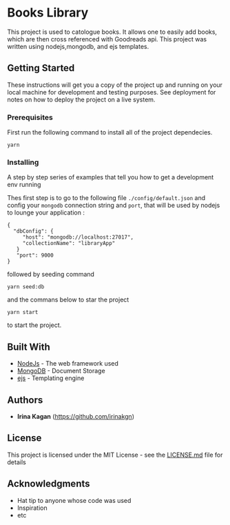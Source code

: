 # Books Library

This project is used to catologue books. It allows one to easily add books, which are then cross referenced with Goodreads api. This project was written using nodejs,mongodb, and ejs templates.

## Getting Started

These instructions will get you a copy of the project up and running on your local machine for development and testing purposes. See deployment for notes on how to deploy the project on a live system.

### Prerequisites

First run the following command to install all of the project dependecies. 

```
yarn 
```

### Installing

A step by step series of examples that tell you how to get a development env running


Thes first step is to go to the following file `./config/default.json` and config your `mongodb` connection string and `port`, that will be used by nodejs to lounge your application :

```
{
  "dbConfig": {
     "host": "mongodb://localhost:27017",
     "collectionName": "libraryApp"
   }
   "port": 9000
}

```

followed by seeding command
```
yarn seed:db 
```
and the commans below to star the project
```
yarn start
```
to start the project.

## Built With

* [NodeJs](https://nodejs.org/en/) - The web framework used
* [MongoDB](https://www.mongodb.com/) - Document Storage
* [ejs](https://ejs.co/) - Templating engine


## Authors

* **Irina Kagan** (https://github.com/irinakgn)


## License

This project is licensed under the MIT License - see the [LICENSE.md](LICENSE.md) file for details

## Acknowledgments

* Hat tip to anyone whose code was used
* Inspiration
* etc

